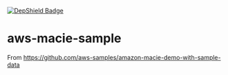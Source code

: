 [![DepShield Badge](https://depshield.sonatype.org/badges/vfchoopulsifi/serverless-angularjs-todo/depshield.svg)](https://depshield.github.io)

# aws-macie-sample
From https://github.com/aws-samples/amazon-macie-demo-with-sample-data
